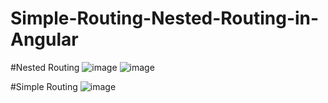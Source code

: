 # Simple-Routing-Nested-Routing-in-Angular

#Nested Routing
![image](https://user-images.githubusercontent.com/59916393/109943123-dc9ee080-7cfa-11eb-924c-f3a9c1f2f142.png)
![image](https://user-images.githubusercontent.com/59916393/109943510-48814900-7cfb-11eb-91bd-3822635ba9fb.png)


#Simple Routing
![image](https://user-images.githubusercontent.com/59916393/109944689-7b780c80-7cfc-11eb-9cf3-17382311896b.png)
